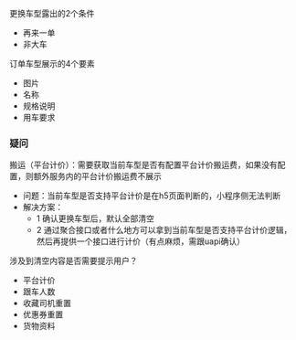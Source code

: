 更换车型露出的2个条件

- 再来一单
- 非大车



订单车型展示的4个要素

- 图片
- 名称
- 规格说明
- 用车要求



### 疑问

搬运（平台计价）：需要获取当前车型是否有配置平台计价搬运费，如果没有配置，则额外服务内的平台计价搬运费不展示

- 问题：当前车型是否支持平台计价是在h5页面判断的，小程序侧无法判断
- 解决方案：
  - 1 确认更换车型后，默认全部清空
  - 2 通过聚合接口或者什么地方可以拿到当前车型是否支持平台计价逻辑，然后再提供一个接口进行计价（有点麻烦，需跟uapi确认）





涉及到清空内容是否需要提示用户？

- 平台计价
- 跟车人数
- 收藏司机重置
- 优惠券重置
- 货物资料

